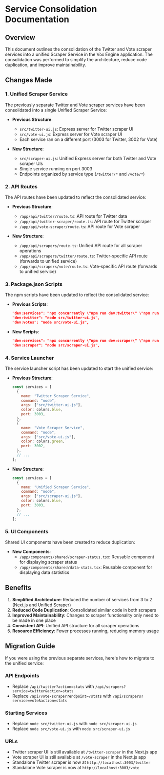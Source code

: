 # Service Consolidation Documentation

## Overview

This document outlines the consolidation of the Twitter and Vote scraper services into a unified Scraper Service in the Vox Engine application. The consolidation was performed to simplify the architecture, reduce code duplication, and improve maintainability.

## Changes Made

### 1. Unified Scraper Service

The previously separate Twitter and Vote scraper services have been consolidated into a single Unified Scraper Service:

- **Previous Structure**:
  - `src/twitter-ui.js`: Express server for Twitter scraper UI
  - `src/vote-ui.js`: Express server for Vote scraper UI
  - Each service ran on a different port (3003 for Twitter, 3002 for Vote)

- **New Structure**:
  - `src/scraper-ui.js`: Unified Express server for both Twitter and Vote scraper UIs
  - Single service running on port 3003
  - Endpoints organized by service type (`/twitter/*` and `/vote/*`)

### 2. API Routes

The API routes have been updated to reflect the consolidated service:

- **Previous Structure**:
  - `/app/api/twitter/route.ts`: API route for Twitter data
  - `/app/api/twitter-scraper/route.ts`: API route for Twitter scraper
  - `/app/api/vote-scraper/route.ts`: API route for Vote scraper

- **New Structure**:
  - `/app/api/scrapers/route.ts`: Unified API route for all scraper operations
  - `/app/api/scrapers/twitter/route.ts`: Twitter-specific API route (forwards to unified service)
  - `/app/api/scrapers/vote/route.ts`: Vote-specific API route (forwards to unified service)

### 3. Package.json Scripts

The npm scripts have been updated to reflect the consolidated service:

- **Previous Scripts**:
  ```json
  "dev:services": "npx concurrently \"npm run dev:twitter\" \"npm run dev:votes\" \"npm run dev:db\"",
  "dev:twitter": "node src/twitter-ui.js",
  "dev:votes": "node src/vote-ui.js",
  ```

- **New Scripts**:
  ```json
  "dev:services": "npx concurrently \"npm run dev:scraper\" \"npm run dev:db\"",
  "dev:scraper": "node src/scraper-ui.js",
  ```

### 4. Service Launcher

The service launcher script has been updated to start the unified service:

- **Previous Structure**:
  ```javascript
  const services = [
    {
      name: "Twitter Scraper Service",
      command: "node",
      args: ["src/twitter-ui.js"],
      color: colors.blue,
      port: 3003,
    },
    {
      name: "Vote Scraper Service",
      command: "node",
      args: ["src/vote-ui.js"],
      color: colors.green,
      port: 3002,
    },
    // ...
  ];
  ```

- **New Structure**:
  ```javascript
  const services = [
    {
      name: "Unified Scraper Service",
      command: "node",
      args: ["src/scraper-ui.js"],
      color: colors.blue,
      port: 3003,
    },
    // ...
  ];
  ```

### 5. UI Components

Shared UI components have been created to reduce duplication:

- **New Components**:
  - `/app/components/shared/scraper-status.tsx`: Reusable component for displaying scraper status
  - `/app/components/shared/data-stats.tsx`: Reusable component for displaying data statistics

## Benefits

1. **Simplified Architecture**: Reduced the number of services from 3 to 2 (Next.js and Unified Scraper)
2. **Reduced Code Duplication**: Consolidated similar code in both scrapers
3. **Improved Maintainability**: Changes to scraper functionality only need to be made in one place
4. **Consistent API**: Unified API structure for all scraper operations
5. **Resource Efficiency**: Fewer processes running, reducing memory usage

## Migration Guide

If you were using the previous separate services, here's how to migrate to the unified service:

### API Endpoints

- Replace `/api/twitter?action=stats` with `/api/scrapers?service=twitter&action=stats`
- Replace `/api/vote-scraper?endpoint=/stats` with `/api/scrapers?service=vote&action=stats`

### Starting Services

- Replace `node src/twitter-ui.js` with `node src/scraper-ui.js`
- Replace `node src/vote-ui.js` with `node src/scraper-ui.js`

### URLs

- Twitter scraper UI is still available at `/twitter-scraper` in the Next.js app
- Vote scraper UI is still available at `/vote-scraper` in the Next.js app
- Standalone Twitter scraper is now at `http://localhost:3003/twitter`
- Standalone Vote scraper is now at `http://localhost:3003/vote` 